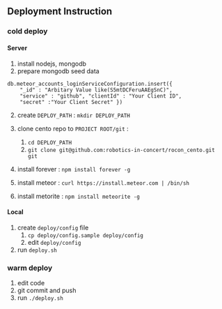 ## Deployment Instruction


### cold deploy

#### Server
1. install nodejs, mongodb
2. prepare mongodb seed data

```
db.meteor_accounts_loginServiceConfiguration.insert({
	"_id" : "Arbitary Value like(S5mtDCFeruAAEgSnC)",
	"service" : "github", "clientId" : "Your Client ID", 
	"secret" :"Your Client Secret" })
```

2. create `DEPLOY_PATH` : `mkdir DEPLOY_PATH`
1. clone cento repo to `PROJECT ROOT/git` : 
	1. `cd DEPLOY_PATH`
	1. `git clone git@github.com:robotics-in-concert/rocon_cento.git git`

1. install forever : `npm install forever -g`
1. install meteor : `curl https://install.meteor.com | /bin/sh`
1. install metorite : `npm install meteorite -g`

#### Local
1. create `deploy/config` file
	1. `cp deploy/config.sample deploy/config`
	1. edit `deploy/config`
1. run `deploy.sh`


### warm deploy
1. edit code
2. git commit and push
3. run `./deploy.sh`
